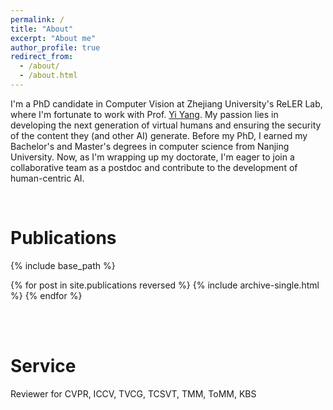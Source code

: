 ```yaml
---
permalink: /
title: "About"
excerpt: "About me"
author_profile: true
redirect_from: 
  - /about/
  - /about.html
---
```


I'm a PhD candidate in Computer Vision at Zhejiang University's ReLER Lab, where I'm fortunate to work with Prof. [Yi Yang](https://scholar.google.com/citations?user=RMSuNFwAAAAJ&hl=zh-CN&oi=ao). My passion lies in developing the next generation of virtual humans and ensuring the security of the content they (and other AI) generate. Before my PhD, I earned my Bachelor's and Master's degrees in computer science from Nanjing University. Now, as I'm wrapping up my doctorate, I'm eager to join a collaborative team as a postdoc and contribute to the development of human-centric AI.

<br />

Publications
=======
{% include base_path %}

{% for post in site.publications reversed %}
  {% include archive-single.html %}
{% endfor %}

<br />

<br />

Service
======= 
Reviewer for CVPR, ICCV, TVCG, TCSVT, TMM, ToMM, KBS

<br />